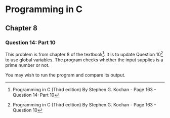 # Programming in C
## Chapter 8
### Question 14: Part 10

This problem is from chapter 8 of the textbook[^1]. It is to update Question 10[^2] to use global variables. The program checks whether the input supplies is a prime number or not.


You may wish to run the program and compare its output.


[^1]: Programming in C (Third edition) By Stephen G. Kochan - Page 163 - Question 14: Part 10
[^2]: Programming in C (Third edition) By Stephen G. Kochan - Page 163 - Question 10